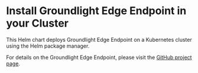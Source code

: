 # Install Groundlight Edge Endpoint in your Cluster

This Helm chart deploys Groundlight Edge Endpoint on a Kubernetes cluster using the Helm package manager.

For details on the Groundlight Edge Endpoint, please visit the [GitHub project page](https://github.com/groundlight/edge-endpoint).
